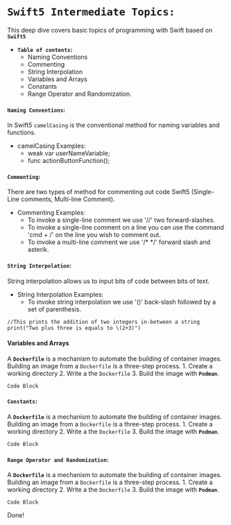 # **`Swift5 Intermediate Topics:`**

This deep dive covers basic topics of programming with Swift based on **`Swift5`**

-  **`Table of contents`:**
    - Naming Conventions
    - Commenting
    - String Interpolation    
    - Variables and Arrays
    - Constants
    - Range Operator and Randomization.

#### **`Naming Conventions`:**
In Swift5 `camelCasing` is the conventional method for naming variables and functions.

- camelCasing Examples:
    - weak var userNameVariable;
    - func actionButtonFunction();

#### **`Commenting`:**
There are two types of method for commenting out code Swift5 (Single-Line comments, Multi-line Comment). 

- Commenting Examples:
    - To invoke a single-line comment we use '//' two forward-slashes.
    - To invoke a single-line comment on a line you can use the command 'cmd + /' on the line you wish to comment out.
    - To invoke a multi-line comment we use '/* */' forward slash and asterik.
    
#### **`String Interpolation`:**
String interpolation allows us to input bits of code between bits of text.

- String Interpolation Examples:
    - To invoke string interpolation we use '\()' back-slash followed by a set of parenthesis.
```
//This prints the addition of two integers in-between a string 
print("Two plus three is equals to \(2+3)")
```    


#### **Variables and Arrays** 
A **`Dockerfile`** is a mechanism to automate the building of container images.
Building an image from a `Dockerfile` is a three-step process.
    1. Create a working directory
    2. Write a the `Dockerfile`
    3. Build the image with **`Podman`**.
    
```
Code Block
``` 

#### **`Constants`:**
A **`Dockerfile`** is a mechanism to automate the building of container images.
Building an image from a `Dockerfile` is a three-step process.
    1. Create a working directory
    2. Write a the `Dockerfile`
    3. Build the image with **`Podman`**.
    
```
Code Block
``` 

#### **`Range Operator and Randomization`:**
A **`Dockerfile`** is a mechanism to automate the building of container images.
Building an image from a `Dockerfile` is a three-step process.
    1. Create a working directory
    2. Write a the `Dockerfile`
    3. Build the image with **`Podman`**.

```
Code Block
``` 

Done!




